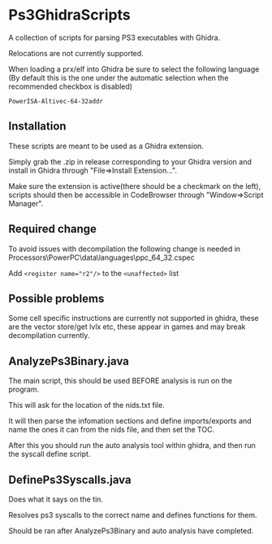 
# Ps3GhidraScripts

A collection of scripts for parsing PS3 executables with Ghidra.

Relocations are not currently supported.

When loading a prx/elf into Ghidra be sure to select the following language (By default this is the one under the automatic selection when the recommended checkbox is disabled)
```
PowerISA-Altivec-64-32addr
```

## Installation

These scripts are meant to be used as a Ghidra extension.

Simply grab the .zip in release corresponding to your Ghidra version and install in Ghidra through "File=>Install Extension...".

Make sure the extension is active(there should be a checkmark on the left), scripts should then be accessible in CodeBrowser through "Window=>Script Manager".

## Required change
To avoid issues with decompilation the following change is needed in Processors\PowerPC\data\languages\ppc_64_32.cspec

Add `<register name="r2"/>` to the `<unaffected>` list

## Possible problems
Some cell specific instructions are currently not supported in ghidra, these are the vector store/get lvlx etc, these appear in games and may break decompilation currently.

## AnalyzePs3Binary.java
The main script, this should be used BEFORE analysis is run on the program.

This will ask for the location of the nids.txt file.

It will then parse the infomation sections and define imports/exports and name the ones it can from the nids file, and then set the TOC.

After this you should run the auto analysis tool within ghidra, and then run the syscall define script.

## DefinePs3Syscalls.java
Does what it says on the tin.

Resolves ps3 syscalls to the correct name and defines functions for them.

Should be ran after AnalyzePs3Binary and auto analysis have completed.
